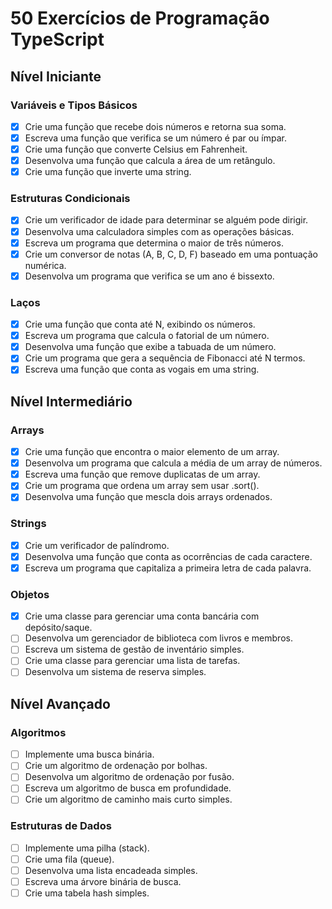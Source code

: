 # 50 Exercícios de Programação TypeScript

## Nível Iniciante

### Variáveis e Tipos Básicos
- [X] Crie uma função que recebe dois números e retorna sua soma.
- [X] Escreva uma função que verifica se um número é par ou ímpar.
- [X] Crie uma função que converte Celsius em Fahrenheit.
- [X] Desenvolva uma função que calcula a área de um retângulo.
- [X] Crie uma função que inverte uma string.

### Estruturas Condicionais
- [X] Crie um verificador de idade para determinar se alguém pode dirigir.
- [X] Desenvolva uma calculadora simples com as operações básicas.
- [X] Escreva um programa que determina o maior de três números.
- [X] Crie um conversor de notas (A, B, C, D, F) baseado em uma pontuação numérica.
- [X]  Desenvolva um programa que verifica se um ano é bissexto.

### Laços
- [X] Crie uma função que conta até N, exibindo os números.
- [X] Escreva um programa que calcula o fatorial de um número.
- [X] Desenvolva uma função que exibe a tabuada de um número.
- [X] Crie um programa que gera a sequência de Fibonacci até N termos.
- [X] Escreva uma função que conta as vogais em uma string.

## Nível Intermediário

### Arrays
- [X] Crie uma função que encontra o maior elemento de um array.
- [X] Desenvolva um programa que calcula a média de um array de números.
- [X] Escreva uma função que remove duplicatas de um array.
- [X] Crie um programa que ordena um array sem usar .sort().
- [X] Desenvolva uma função que mescla dois arrays ordenados.

### Strings
- [X] Crie um verificador de palíndromo.
- [X] Desenvolva uma função que conta as ocorrências de cada caractere.
- [X] Escreva um programa que capitaliza a primeira letra de cada palavra.

### Objetos
- [X] Crie uma classe para gerenciar uma conta bancária com depósito/saque.
- [ ] Desenvolva um gerenciador de biblioteca com livros e membros.
- [ ] Escreva um sistema de gestão de inventário simples.
- [ ] Crie uma classe para gerenciar uma lista de tarefas.
- [ ] Desenvolva um sistema de reserva simples.

## Nível Avançado

### Algoritmos
- [ ] Implemente uma busca binária.
- [ ] Crie um algoritmo de ordenação por bolhas.
- [ ] Desenvolva um algoritmo de ordenação por fusão.
- [ ] Escreva um algoritmo de busca em profundidade.
- [ ] Crie um algoritmo de caminho mais curto simples.

### Estruturas de Dados
- [ ] Implemente uma pilha (stack).
- [ ] Crie uma fila (queue).
- [ ] Desenvolva uma lista encadeada simples.
- [ ] Escreva uma árvore binária de busca.
- [ ] Crie uma tabela hash simples.
